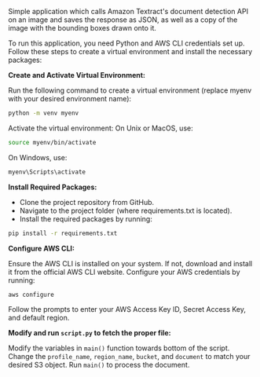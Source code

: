 Simple application which calls Amazon Textract's document detection API on an image and saves the response as JSON, as well as a copy of the image with the bounding boxes drawn onto it.

To run this application, you need Python and AWS CLI credentials set up. Follow these steps to create a virtual environment and install the necessary packages:


**Create and Activate Virtual Environment:**

Run the following command to create a virtual environment (replace myenv with your desired environment name):

```bash
python -m venv myenv
```

Activate the virtual environment:
On Unix or MacOS, use:

```bash
source myenv/bin/activate
```

On Windows, use:

```bash
myenv\Scripts\activate
```

**Install Required Packages:**


- Clone the project repository from GitHub.
- Navigate to the project folder (where requirements.txt is located).
- Install the required packages by running:
```bash
pip install -r requirements.txt
```

**Configure AWS CLI:**

Ensure the AWS CLI is installed on your system. If not, download and install it from the official AWS CLI website. Configure your AWS credentials by running:
```bash
aws configure
```
Follow the prompts to enter your AWS Access Key ID, Secret Access Key, and default region.

**Modify and run `script.py` to fetch the proper file:**

Modify the variables in `main()` function towards bottom of the script. Change the `profile_name`, `region_name`, `bucket`, and `document` to match your desired S3 object. Run `main()` to process the document.

